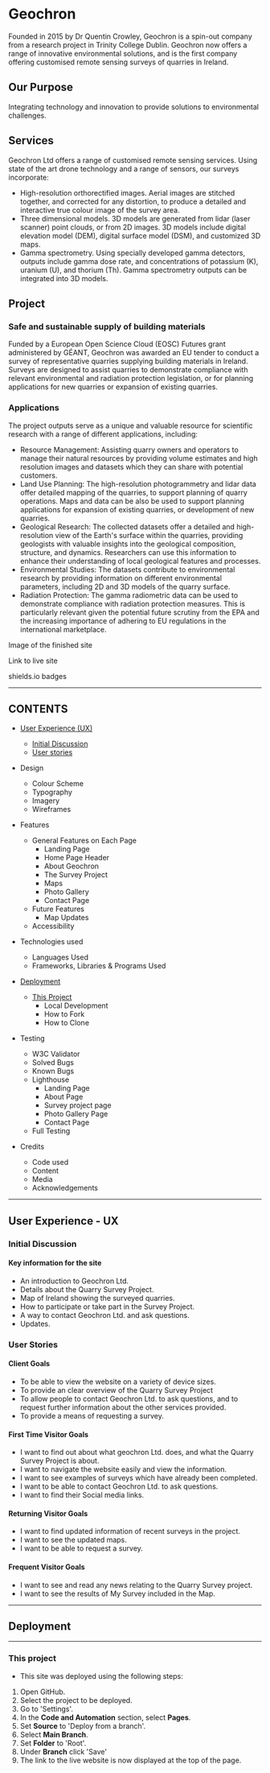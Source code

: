# Geochron

Founded in 2015 by Dr Quentin Crowley, Geochron is a spin-out company from a research project in Trinity College Dublin. Geochron now offers a range of innovative environmental solutions, and is the first company offering customised remote sensing surveys of quarries in Ireland.

## Our Purpose
Integrating technology and innovation to provide solutions to environmental challenges.

## Services
Geochron Ltd offers a range of customised remote sensing services. Using state of the art drone technology and a range of sensors, our surveys incorporate:

- High-resolution orthorectified images. Aerial images are stitched together, and corrected for any distortion, to produce a detailed and interactive true colour image of the survey area.
- Three dimensional models. 3D models are generated from lidar (laser scanner) point clouds, or from 2D images. 3D models include digital elevation model (DEM), digital surface model (DSM), and customized 3D maps.
- Gamma spectrometry. Using specially developed gamma detectors, outputs include gamma dose rate, and concentrations of potassium (K), uranium (U), and thorium (Th). Gamma spectrometry outputs can be integrated into 3D models.

## Project
### Safe and sustainable supply of building materials

Funded by a European Open Science Cloud (EOSC) Futures grant administered by GÉANT, Geochron was awarded an EU tender to conduct a survey of representative quarries supplying building materials in Ireland. Surveys are designed to assist quarries to demonstrate compliance with relevant environmental and radiation protection legislation, or for planning applications for new quarries or expansion of existing quarries.

### Applications

The project outputs serve as a unique and valuable resource for scientific research with a range of different applications, including:

- Resource Management: Assisting quarry owners and operators to manage their natural resources by providing volume estimates and high resolution images and datasets which they can share with potential customers.
- Land Use Planning: The high-resolution photogrammetry and lidar data offer detailed mapping of the quarries, to support planning of quarry operations. Maps and data can be also be used to support planning applications for expansion of existing quarries, or development of new quarries. 
- Geological Research: The collected datasets offer a detailed and high-resolution view of the Earth's surface within the quarries, providing geologists with valuable insights into the geological composition, structure, and dynamics. Researchers can use this information to enhance their understanding of local geological features and processes.
- Environmental Studies: The datasets contribute to environmental research by providing information on different environmental parameters, including 2D and 3D models of the quarry surface. 
- Radiation Protection: The gamma radiometric data can be used to demonstrate compliance with radiation protection measures. This is particularly relevant given the potential future scrutiny from the EPA and the increasing importance of adhering to EU regulations in the international marketplace.



Image of the finished site

Link to live site

shields.io badges

---

## CONTENTS

- [User Experience (UX)](#user-experience---ux)

  - [Initial Discussion](#initial-discussion)
  - [User stories](#user-stories)

- Design

  - Colour Scheme
  - Typography
  - Imagery
  - Wireframes

- Features
  - General Features on Each Page
    - Landing Page
    - Home Page Header
    - About Geochron
    - The Survey Project
    - Maps
    - Photo Gallery
    - Contact Page
  - Future Features
    - Map Updates
  - Accessibility
- Technologies used

  - Languages Used
  - Frameworks, Libraries & Programs Used

- [Deployment](#deployment)

  - [This Project](#this-project)
    - Local Development
    - How to Fork
    - How to Clone

- Testing

  - W3C Validator
  - Solved Bugs
  - Known Bugs
  - Lighthouse
    - Landing Page
    - About Page
    - Survey project page
    - Photo Gallery Page
    - Contact Page
  - Full Testing

- Credits
  - Code used
  - Content
  - Media
  - Acknowledgements

---

## User Experience - UX

### Initial Discussion

#### Key information for the site

- An introduction to Geochron Ltd.
- Details about the Quarry Survey Project.
- Map of Ireland showing the surveyed quarries.
- How to participate or take part in the Survey Project.
- A way to contact Geochron Ltd. and ask questions.
- Updates.

### User Stories

#### Client Goals

- To be able to view the website on a variety of device sizes.
- To provide an clear overview of the Quarry Survey Project
- To allow people to contact Geochron Ltd. to ask questions, and to request further information about the other services provided.
- To provide a means of requesting a survey.

#### First Time Visitor Goals

- I want to find out about what geochron Ltd. does, and what the Quarry Survey Project is about.
- I want to navigate the website easily and view the information.
- I want to see examples of surveys which have already been completed.
- I want to be able to contact Geochron Ltd. to ask questions.
- I want to find their Social media links.

#### Returning Visitor Goals

- I want to find updated information of recent surveys in the project.
- I want to see the updated maps.
- I want to be able to request a survey.

#### Frequent Visitor Goals

- I want to see and read any news relating to the Quarry Survey project.
- I want to see the results of My Survey included in the Map.

---

## Deployment

---

### This project

- This site was deployed using the following steps:

1. Open GitHub.
2. Select the project to be deployed.
3. Go to 'Settings'.
4. In the **Code and Automation** section, select **Pages**.
5. Set **Source** to 'Deploy from a branch'.
6. Select **Main Branch**.
7. Set **Folder** to 'Root'.
8. Under **Branch** click 'Save'
9. The link to the live website is now displayed at the top of the page.

